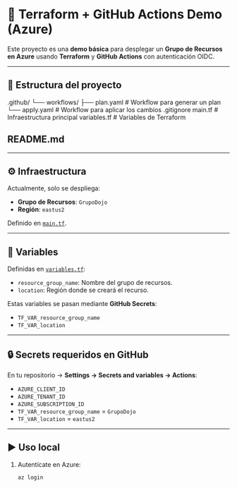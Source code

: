 # 🚀 Terraform + GitHub Actions Demo (Azure)

Este proyecto es una **demo básica** para desplegar un **Grupo de Recursos en Azure** usando **Terraform** y **GitHub Actions** con autenticación OIDC.

---

## 📂 Estructura del proyecto

.github/
└── workflows/
├── plan.yaml # Workflow para generar un plan
└── apply.yaml # Workflow para aplicar los cambios
.gitignore
main.tf # Infraestructura principal
variables.tf # Variables de Terraform

## README.md

---

## ⚙️ Infraestructura

Actualmente, solo se despliega:

- **Grupo de Recursos**: `GrupoDojo`  
- **Región**: `eastus2`

Definido en [`main.tf`](main.tf).

---

## 🔑 Variables

Definidas en [`variables.tf`](variables.tf):

- `resource_group_name`: Nombre del grupo de recursos.
- `location`: Región donde se creará el recurso.

Estas variables se pasan mediante **GitHub Secrets**:

- `TF_VAR_resource_group_name`
- `TF_VAR_location`

---

## 🔒 Secrets requeridos en GitHub

En tu repositorio → **Settings → Secrets and variables → Actions**:

- `AZURE_CLIENT_ID`
- `AZURE_TENANT_ID`
- `AZURE_SUBSCRIPTION_ID`
- `TF_VAR_resource_group_name` = `GrupoDojo`
- `TF_VAR_location` = `eastus2`

---

## ▶️ Uso local

1. Autentícate en Azure:

   ```bash
   az login
